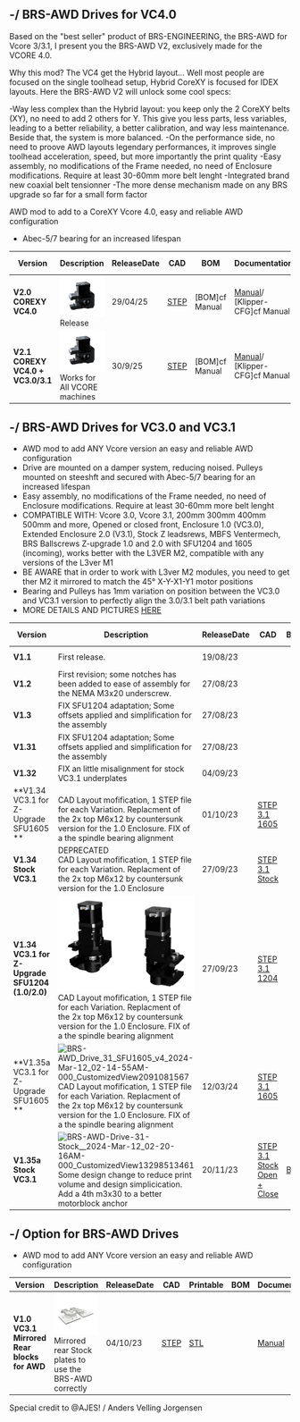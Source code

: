 ## -/ BRS-AWD Drives for VC4.0

Based on the "best seller" product of BRS-ENGINEERING, the BRS-AWD for Vcore 3/3.1, I present you the BRS-AWD V2, exclusively made for the VCORE 4.0.

Why this mod? The VC4 get the Hybrid layout...
Well most people are focused on the single toolhead setup, Hybrid CoreXY is focused for IDEX layouts. Here the BRS-AWD V2 will unlock some cool specs:

-Way less complex than the Hybrid layout: you keep only the 2 CoreXY belts (XY), no need to add 2 others for Y. This give you less parts, less variables, leading to a better reliability, a better calibration, and way less maintenance. Beside that, the system is more balanced.
-On the performance side, no need to proove AWD layouts legendary performances, it improves single toolhead acceleration, speed, but more importantly the print quality
-Easy assembly, no modifications of the Frame needed, no need of Enclosure modifications. Require at least 30-60mm more belt lenght
-Integrated brand new coaxial belt tensionner
-The more dense mechanism made on any BRS upgrade so far for a small form factor&nbsp;

AWD mod to add to a CoreXY Vcore 4.0, easy and reliable AWD configuration
- Abec-5/7 bearing for an increased lifespan

Version|Description|ReleaseDate|CAD|BOM|Documentation|Printable-STL|License|Order
-------------|-----------|-----------|------------|------------|------------|------------|-----------|-----------
**V2.0 COREXY VC4.0**|![alt text](/image/BRS-AWD-VC4.png)<br> Release|29/04/25|[STEP](https://www.printables.com/model/1293006-brs-awd-v20-vcore-40)|[BOM]cf Manual|[Manual](manuals/BRS_AWD_Drive_2.0_VC4.pdf)/ [Klipper-CFG]cf Manual| [STL Files](https://www.printables.com/model/1293006-brs-awd-v20-vcore-40)|![alt text](/image/license.png)|[SHOP](https://store.brs-engineering.com/products/brs-awd-drive-v2-full-kit)
**V2.1 COREXY VC4.0 + VC3.0/3.1**|![alt text](/image/BRS-AWD-VC4.png)<br> Works for All VCORE machines|30/9/25|[STEP](https://www.printables.com/model/1293006-brs-awd-v20-vcore-40)|[BOM]cf Manual|[Manual](manuals/BRS_AWD_Drive_2.0_VC4.pdf)/ [Klipper-CFG]cf Manual| [STL Files](https://www.printables.com/model/1293006-brs-awd-v20-vcore-40)|![alt text](/image/license.png)|[SHOP](https://store.brs-engineering.com/products/brs-awd-drive-v2-full-kit)




## -/ BRS-AWD Drives for VC3.0 and VC3.1

- AWD mod to add ANY Vcore version an easy and reliable AWD configuration
- Drive are mounted on a damper system, reducing noised. Pulleys mounted on steeshft and secured with Abec-5/7 bearing for an increased lifespan
- Easy assembly, no modifications of the Frame needed, no need of Enclosure modifications. Require at least 30-60mm more belt lenght
- COMPATIBLE WITH: Vcore 3.0, Vcore 3.1, 200mm 300mm 400mm 500mm and more, Opened or closed front, Enclosure 1.0 (VC3.0), Extended Enclosure 2.0 (V3.1), Stock Z leadsrews, MBFS Ventermech, BRS Ballscrews Z-upgrade 1.0 and 2.0 with SFU1204 and 1605 (incoming), works better with the L3VER M2, compatible with any versions of the L3ver M1
- BE AWARE that in order to work with L3ver M2 modules, you need to get ther M2 it mirrored to match the 45° X-Y-X1-Y1 motor positions
- Bearing and Pulleys has 1mm variation on position between the VC3.0 and VC3.1 version to perfectly align the 3.0/3.1 belt path variations
- MORE DETAILS AND PICTURES [HERE](https://store.brs-engineering.com/products/brs-awd-drive-1-1)

Version|Description|ReleaseDate|CAD|BOM|Documentation|Printable-STL|License|Order
-------------|-----------|-----------|------------|------------|------------|------------|-----------|-----------
**V1.1**|First release. |19/08/23||||||![alt text](/image/license.png)|
**V1.2**|First revision; some notches has been added to ease of assembly for the NEMA M3x20 underscrew. |27/08/23|||||![alt text](/image/license.png)|
**V1.3**|FIX SFU1204 adaptation; Some offsets applied and simplification for the assembly |27/08/23|||||![alt text](/image/license.png)|
**V1.31**|FIX SFU1204 adaptation; Some offsets applied and simplification for the assembly |27/08/23|||||![alt text](/image/license.png)|
**V1.32**| FIX an little misalignment for stock VC3.1 underplates |04/09/23||||||
**V1.34 VC3.1 for Z-Upgrade SFU1605 **|<br> CAD Layout mofification, 1 STEP file for each Variation. Replacment of the 2x top M6x12 by countersunk version for the 1.0 Enclosure. FIX of a the spindle bearing alignment |01/10/23|[STEP 3.1 1605](cad/BRS-AWD-Drive-31-SFU16051.33.zip)||[Manual](manuals/BRS-AWD-Drive-V135a.pdf) / [Klipper-CFG](https://github.com/FlorentBroise/BRS-Printers-Mod/tree/main/manuals/KlipperconfAWD.cfg)|[STL Files](https://www.printables.com/model/557508-brs-awd-drive-v134-for-vcore-3031) |![alt text](/image/license.png)|[SHOP](https://store.brs-engineering.com/products/brs-awd-drive-1-1)
**V1.34 Stock VC3.1**| DEPRECATED <br> CAD Layout mofification, 1 STEP file for each Variation. Replacment of the 2x top M6x12 by countersunk version for the 1.0 Enclosure |27/09/23|[STEP 3.1 Stock](cad/BRS-AWD-Drive-31-Stock_.step)||[Manual](manuals/BRS-AWD-Drive-V135a.pdf) / [Klipper-CFG](https://github.com/FlorentBroise/BRS-Printers-Mod/tree/main/manuals/KlipperconfAWD.cfg)| [STL Files](https://www.printables.com/model/557508-brs-awd-drive-v134-for-vcore-3031)|![alt text](/image/license.png)|[SHOP](https://store.brs-engineering.com/products/brs-awd-drive-1-1)
**V1.34 VC3.1 for Z-Upgrade SFU1204 (1.0/2.0)**|![alt text](/image/and.PNG)<br> CAD Layout mofification, 1 STEP file for each Variation. Replacment of the 2x top M6x12 by countersunk version for the 1.0 Enclosure. FIX of a the spindle bearing alignment |27/09/23|[STEP 3.1 1204](cad/BRS-AWD-DRIVES-31-SFU1204.zip)||[Manual](manuals/BRS-AWD-Drive-V135a.pdf) /[Klipper-CFG](https://github.com/FlorentBroise/BRS-Printers-Mod/tree/main/manuals/KlipperconfAWD.cfg)|[STL Files](https://www.printables.com/model/557508-brs-awd-drive-v134-for-vcore-3031) |![alt text](/image/license.png)|[SHOP](https://store.brs-engineering.com/products/brs-awd-drive-1-1)
**V1.35a VC3.1 for Z-Upgrade SFU1605 **|   ![BRS-AWD_Drive_31_SFU1605_v4_2024-Mar-12_02-14-55AM-000_CustomizedView2091081567](https://github.com/FlorentBroise/BRS-Printers-Mod/assets/93141411/3ab74143-f6a9-47e7-8895-b0e99cde8dfa)<br> CAD Layout mofification, 1 STEP file for each Variation. Replacment of the 2x top M6x12 by countersunk version for the 1.0 Enclosure. FIX of a the spindle bearing alignment |12/03/24|[STEP 3.1 1605](cad/BRS-AWD-Drive-31-SFU1605135.zip)||[Manual](manuals/BRS-AWD-Drive-V135a.pdf) / [Klipper-CFG](https://github.com/FlorentBroise/BRS-Printers-Mod/tree/main/manuals/KlipperconfAWD.cfg)|[STL Files](https://www.printables.com/model/557508-brs-awd-drive-v134-for-vcore-3031) |![alt text](/image/license.png)|[SHOP](https://store.brs-engineering.com/products/brs-awd-drive-1-1)
**V1.35a Stock VC3.1**|![BRS-AWD-Drive-31-Stock__2024-Mar-12_02-20-16AM-000_CustomizedView13298513461](https://github.com/FlorentBroise/BRS-Printers-Mod/assets/93141411/87918f69-8adf-43b4-a435-f8985ce80ebd)<br> Some design change to reduce print volume and design simplicication. Add a 4th m3x30 to a better motorblock anchor |20/11/23|[STEP 3.1 Stock Open + Close](cad/BRS-AWD-Drive-31-Stock-135a.zip)|[BOM](https://docs.google.com/spreadsheets/d/1lZiieI_m1PFYK_gN3xTSUbtMcLak3CRZo3O83WT3AfU/edit?usp=sharing)|[Manual](manuals/BRS-AWD-Drive-V135a.pdf) / [Klipper-CFG](https://github.com/FlorentBroise/BRS-Printers-Mod/tree/main/manuals/KlipperconfAWD.cfg)| [STL Files](https://www.printables.com/model/557508-brs-awd-drive-v135a-for-vcore-3031)|![alt text](/image/license.png)|[SHOP](https://store.brs-engineering.com/products/brs-awd-drive-1-1)



## -/ Option for BRS-AWD Drives
- AWD mod to add ANY Vcore version an easy and reliable AWD configuration

Version|Description|ReleaseDate|CAD|Printable|BOM|Documentation|License|Order
-------------|-----------|-----------|-----------|------------|------------|------------|-----------|-----------
**V1.0 VC3.1 Mirrored Rear blocks for AWD**|![alt text](/image/stock-awd.png)<br>Mirrored rear Stock plates to use the BRS-AWD correctly |04/10/23|[STEP](cad/BRS-AWD-stock.step)| [STL](https://www.printables.com/model/616219-vcore-31-stock-rear-block-mirrored/files)||[Manual](manuals/BRS-AWD-Drive-v132.pdf) ||[SHOP](https://store.brs-engineering.com/products/brs-awd-drive-1-1)


Special credit to @AJES! / Anders Velling Jorgensen
